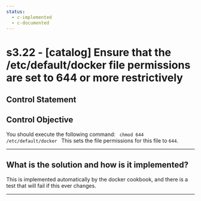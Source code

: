 ```yaml
---
status:
  - c-implemented
  - c-documented
---
```


# s3.22 - \[catalog\] Ensure that the /etc/default/docker file permissions are set to 644 or more restrictively

## Control Statement

## Control Objective

You should execute the following command:  ```  chmod 644 /etc/default/docker  ```  This sets the file permissions for this file to `644`.

______________________________________________________________________

## What is the solution and how is it implemented?

This is implemented automatically by the docker cookbook, and there is
a test that will fail if this ever changes.

______________________________________________________________________
